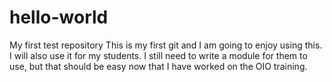 # hello-world
My first test repository
This is my first git and I am going to enjoy using this.  I will also use it for my students.  I still need to write a module for them to use, but that should be easy now that I have worked on the OIO training.  
